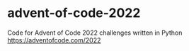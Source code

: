 # advent-of-code-2022
Code for Advent of Code 2022 challenges written in Python https://adventofcode.com/2022
